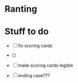 # Ranting

# Stuff to do
- [ ] fix scoring cards
- [ ] 
- [ ] make scoring cards legible
- [ ] ending case???

